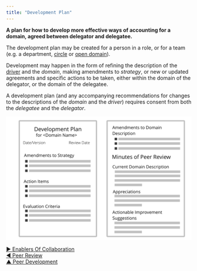 ```yaml
---
title: "Development Plan"
---
```



**A plan for how to develop more effective ways of accounting for a domain, agreed between delegator and delegatee.**

The development plan may be created for a person in a role, or for a team (e.g. a department, [circle](circle.html) or [open domain](open-domain.html)).

Development may happen in the form of refining the description of the [driver](organizational-driver.html) and the <dfn data-info="Domain: A distinct area of influence, activity and decision making within an organization.">domain</dfn>, making amendments to <dfn data-info="Strategy: A high level approach for how people will create value to successfully account for a domain.">strategy</dfn>, or new or updated agreements and specific actions to be taken, either within the domain of the delegator, or the domain of the delegatee.

A development plan (and any accompanying recommendations for changes to the  descriptions of the <dfn data-info="Domain: A distinct area of influence, activity and decision making within an organization.">domain</dfn> and the <dfn data-info="Organizational Driver: A driver is a person’s or a group&apos;s motive for responding to a specific situation. A driver is considered an **organizational driver** if responding to it would help the organization generate value, eliminate waste or avoid harm.">driver</dfn>) requires consent from both the <dfn data-info="Delegatee: An individual or group accepting accountability for a domain delegated to them.">delegatee</dfn> and the <dfn data-info="Delegator: An individual or group delegating a domain to other(s) to be accountable for.">delegator</dfn>.

![A template for development plans](img/templates/development-plan-template.png)


[&#9654; Enablers Of Collaboration](enablers-of-collaboration.html)<br/>[&#9664; Peer Review](peer-review.html)<br/>[&#9650; Peer Development](peer-development.html)

